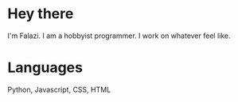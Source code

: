 # Hey there
I'm Falazi.
I am a hobbyist programmer. I work on whatever feel like.

# Languages
Python, Javascript, CSS, HTML
